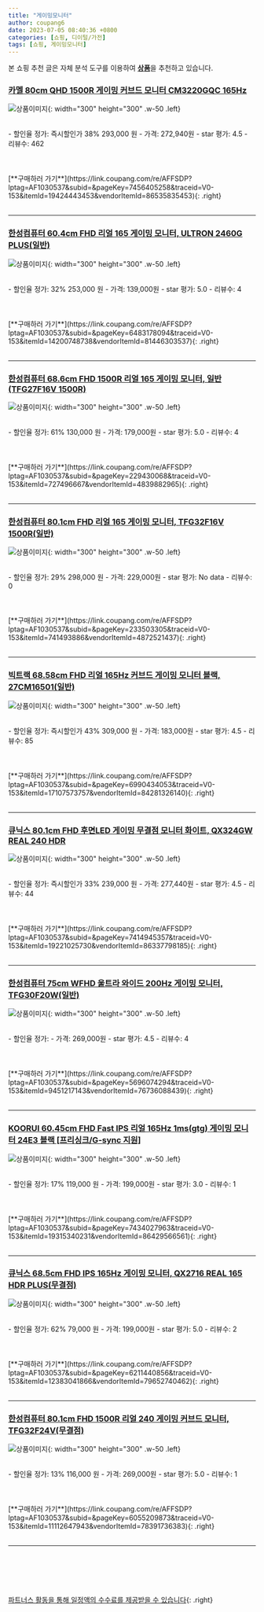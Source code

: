 ```yaml
---
title: "게이밍모니터"
author: coupang6
date: 2023-07-05 08:40:36 +0800
categories: [쇼핑, 디이털/가전]
tags: [쇼핑, 게이밍모니터]
---
```


본 쇼핑 추천 글은 자체 분석 도구를 이용하여 [**상품**](https://link.coupang.com/a/bao1ui)을 추천하고 있습니다.

### [카멜 80cm QHD 1500R 게이밍 커브드 모니터 CM3220GQC 165Hz](https://link.coupang.com/re/AFFSDP?lptag=AF1030537&subid=&pageKey=7456405258&traceid=V0-153&itemId=19424443453&vendorItemId=86535835453)

![상품이미지](https://thumbnail8.coupangcdn.com/thumbnails/remote/230x230ex/image/rs_quotation_api/sdf6ssmu/5d60a68293ff4b89af70f09500e943c5.jpg){: width="300" height="300" .w-50 .left}


<br>
- 할인율 정가: 즉시할인가 38%  293,000   원
- 가격: 272,940원
- star 평가: 4.5
- 리뷰수: 462
<br>
<br>
<br>
<br>
[**구매하러 가기**](https://link.coupang.com/re/AFFSDP?lptag=AF1030537&subid=&pageKey=7456405258&traceid=V0-153&itemId=19424443453&vendorItemId=86535835453){: .right}
<br>
<br>

---

### [한성컴퓨터 60.4cm FHD 리얼 165 게이밍 모니터, ULTRON 2460G PLUS(일반)](https://link.coupang.com/re/AFFSDP?lptag=AF1030537&subid=&pageKey=6483178094&traceid=V0-153&itemId=14200748738&vendorItemId=81446303537)

![상품이미지](https://thumbnail9.coupangcdn.com/thumbnails/remote/230x230ex/image/retail/images/4685747944547610-9f7457f6-01e7-42c0-a342-53d69d7a2cba.jpg){: width="300" height="300" .w-50 .left}


<br>
- 할인율 정가: 32%  253,000   원
- 가격: 139,000원
- star 평가: 5.0
- 리뷰수: 4
<br>
<br>
<br>
<br>
[**구매하러 가기**](https://link.coupang.com/re/AFFSDP?lptag=AF1030537&subid=&pageKey=6483178094&traceid=V0-153&itemId=14200748738&vendorItemId=81446303537){: .right}
<br>
<br>

---

### [한성컴퓨터 68.6cm FHD 1500R 리얼 165 게이밍 모니터, 일반(TFG27F16V 1500R)](https://link.coupang.com/re/AFFSDP?lptag=AF1030537&subid=&pageKey=229430068&traceid=V0-153&itemId=727496667&vendorItemId=4839882965)

![상품이미지](https://thumbnail9.coupangcdn.com/thumbnails/remote/230x230ex/image/retail/images/2516603351026248-2b388ccd-76de-4d26-811e-ffd6eef68f05.jpg){: width="300" height="300" .w-50 .left}


<br>
- 할인율 정가: 61%  130,000   원
- 가격: 179,000원
- star 평가: 5.0
- 리뷰수: 4
<br>
<br>
<br>
<br>
[**구매하러 가기**](https://link.coupang.com/re/AFFSDP?lptag=AF1030537&subid=&pageKey=229430068&traceid=V0-153&itemId=727496667&vendorItemId=4839882965){: .right}
<br>
<br>

---

### [한성컴퓨터 80.1cm FHD 리얼 165 게이밍 모니터, TFG32F16V 1500R(일반)](https://link.coupang.com/re/AFFSDP?lptag=AF1030537&subid=&pageKey=233503305&traceid=V0-153&itemId=741493886&vendorItemId=4872521437)

![상품이미지](https://thumbnail7.coupangcdn.com/thumbnails/remote/230x230ex/image/retail/images/2617134164272322-33c9df18-c3b5-49e9-a31c-2a00211e2614.jpg){: width="300" height="300" .w-50 .left}


<br>
- 할인율 정가: 29%  298,000   원
- 가격: 229,000원
- star 평가: No data
- 리뷰수: 0
<br>
<br>
<br>
<br>
[**구매하러 가기**](https://link.coupang.com/re/AFFSDP?lptag=AF1030537&subid=&pageKey=233503305&traceid=V0-153&itemId=741493886&vendorItemId=4872521437){: .right}
<br>
<br>

---

### [빅트랙 68.58cm FHD 리얼 165Hz 커브드 게이밍 모니터 블랙, 27CM16501(일반)](https://link.coupang.com/re/AFFSDP?lptag=AF1030537&subid=&pageKey=6990434053&traceid=V0-153&itemId=17107573757&vendorItemId=84281326140)

![상품이미지](https://thumbnail9.coupangcdn.com/thumbnails/remote/230x230ex/image/retail/images/8675405126112515-083b5ed9-5d30-40a6-9090-097b52cd66cb.jpg){: width="300" height="300" .w-50 .left}


<br>
- 할인율 정가: 즉시할인가 43%  309,000   원
- 가격: 183,000원
- star 평가: 4.5
- 리뷰수: 85
<br>
<br>
<br>
<br>
[**구매하러 가기**](https://link.coupang.com/re/AFFSDP?lptag=AF1030537&subid=&pageKey=6990434053&traceid=V0-153&itemId=17107573757&vendorItemId=84281326140){: .right}
<br>
<br>

---

### [큐닉스 80.1cm FHD 후면LED 게이밍 무결점 모니터 화이트, QX324GW REAL 240 HDR](https://link.coupang.com/re/AFFSDP?lptag=AF1030537&subid=&pageKey=7414945357&traceid=V0-153&itemId=19221025730&vendorItemId=86337798185)

![상품이미지](https://thumbnail9.coupangcdn.com/thumbnails/remote/230x230ex/image/retail/images/2023/06/21/11/3/d079feb2-02fb-443e-ad4f-99a1d962619c.jpg){: width="300" height="300" .w-50 .left}


<br>
- 할인율 정가: 즉시할인가 33%  239,000   원
- 가격: 277,440원
- star 평가: 4.5
- 리뷰수: 44
<br>
<br>
<br>
<br>
[**구매하러 가기**](https://link.coupang.com/re/AFFSDP?lptag=AF1030537&subid=&pageKey=7414945357&traceid=V0-153&itemId=19221025730&vendorItemId=86337798185){: .right}
<br>
<br>

---

### [한성컴퓨터 75cm WFHD 울트라 와이드 200Hz 게이밍 모니터, TFG30F20W(일반)](https://link.coupang.com/re/AFFSDP?lptag=AF1030537&subid=&pageKey=5696074294&traceid=V0-153&itemId=9451217143&vendorItemId=76736088439)

![상품이미지](https://thumbnail10.coupangcdn.com/thumbnails/remote/230x230ex/image/retail/images/3657402804306029-9d056713-0d8b-4394-9a5e-b4fd74c84feb.jpg){: width="300" height="300" .w-50 .left}


<br>
- 할인율 정가: 
- 가격: 269,000원
- star 평가: 4.5
- 리뷰수: 4
<br>
<br>
<br>
<br>
[**구매하러 가기**](https://link.coupang.com/re/AFFSDP?lptag=AF1030537&subid=&pageKey=5696074294&traceid=V0-153&itemId=9451217143&vendorItemId=76736088439){: .right}
<br>
<br>

---

### [KOORUI 60.45cm FHD Fast IPS 리얼 165Hz 1ms(gtg) 게이밍 모니터 24E3 블랙 [프리싱크/G-sync 지원]](https://link.coupang.com/re/AFFSDP?lptag=AF1030537&subid=&pageKey=7434027963&traceid=V0-153&itemId=19315340231&vendorItemId=86429566561)

![상품이미지](https://thumbnail8.coupangcdn.com/thumbnails/remote/230x230ex/image/vendor_inventory/6ee9/d92ad524beee0e7ee563eee25c7f87253620769ec75a252b0f952c57e215.jpg){: width="300" height="300" .w-50 .left}


<br>
- 할인율 정가: 17%  119,000   원
- 가격: 199,000원
- star 평가: 3.0
- 리뷰수: 1
<br>
<br>
<br>
<br>
[**구매하러 가기**](https://link.coupang.com/re/AFFSDP?lptag=AF1030537&subid=&pageKey=7434027963&traceid=V0-153&itemId=19315340231&vendorItemId=86429566561){: .right}
<br>
<br>

---

### [큐닉스 68.5cm FHD IPS 165Hz 게이밍 모니터, QX2716 REAL 165 HDR PLUS(무결점)](https://link.coupang.com/re/AFFSDP?lptag=AF1030537&subid=&pageKey=6211440856&traceid=V0-153&itemId=12383041866&vendorItemId=79652740462)

![상품이미지](https://thumbnail9.coupangcdn.com/thumbnails/remote/230x230ex/image/retail/images/2021/11/30/17/7/7ca959c0-87d2-4c5f-bec0-773059db823b.jpg){: width="300" height="300" .w-50 .left}


<br>
- 할인율 정가: 62%  79,000   원
- 가격: 199,000원
- star 평가: 5.0
- 리뷰수: 2
<br>
<br>
<br>
<br>
[**구매하러 가기**](https://link.coupang.com/re/AFFSDP?lptag=AF1030537&subid=&pageKey=6211440856&traceid=V0-153&itemId=12383041866&vendorItemId=79652740462){: .right}
<br>
<br>

---

### [한성컴퓨터 80.1cm FHD 1500R 리얼 240 게이밍 커브드 모니터, TFG32F24V(무결점)](https://link.coupang.com/re/AFFSDP?lptag=AF1030537&subid=&pageKey=6055209873&traceid=V0-153&itemId=11112647943&vendorItemId=78391736383)

![상품이미지](https://thumbnail7.coupangcdn.com/thumbnails/remote/230x230ex/image/retail/images/552186246591514-59e051df-8884-4a87-befc-20a9a75c6880.jpg){: width="300" height="300" .w-50 .left}


<br>
- 할인율 정가: 13%  116,000   원
- 가격: 269,000원
- star 평가: 5.0
- 리뷰수: 1
<br>
<br>
<br>
<br>
[**구매하러 가기**](https://link.coupang.com/re/AFFSDP?lptag=AF1030537&subid=&pageKey=6055209873&traceid=V0-153&itemId=11112647943&vendorItemId=78391736383){: .right}
<br>
<br>

---
<br><br><br><br><br> [파트너스 활동을 통해 일정액의 수수료를 제공받을 수 있습니다](https://link.coupang.com/a/bao1ui){: .right}